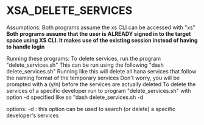 # XSA_DELETE_SERVICES

Assumptions:
    Both programs assume the xs CLI can be accessed with "xs"
    **Both programs assume that the user is ALREADY signed in to the target space using XS CLI. It makes use of the existing session instead of having to handle login**

Running these programs:
  To delete services, run the program "delete_services.sh"
  This can be run using the following "dash delete_services.sh"
          Running like this will delete all hana services that follow the naming format of the temporary services
          Don't worry, you will be prompted with a (y/n) before the services are actually deleted
  To delete the services of a specific developer run to program "delete_services.sh" with option -d specified like so
          "dash delete_services.sh -d <dev username>

options:
-d : this option can be used to search (or delete) a specific developer's services

